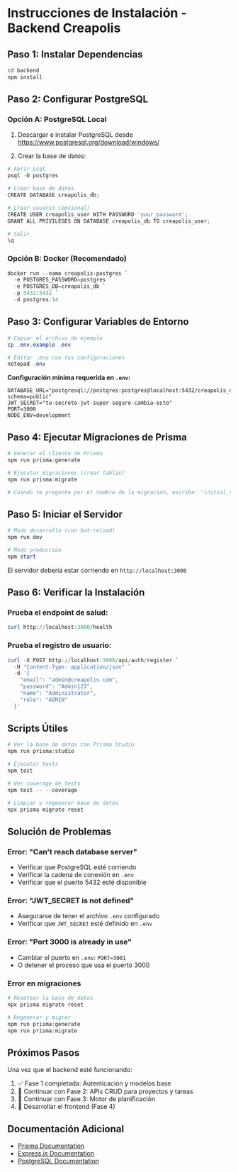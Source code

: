 # Instrucciones de Instalación - Backend Creapolis

## Paso 1: Instalar Dependencias

```powershell
cd backend
npm install
```

## Paso 2: Configurar PostgreSQL

### Opción A: PostgreSQL Local

1. Descargar e instalar PostgreSQL desde https://www.postgresql.org/download/windows/

2. Crear la base de datos:

```powershell
# Abrir psql
psql -U postgres

# Crear base de datos
CREATE DATABASE creapolis_db;

# Crear usuario (opcional)
CREATE USER creapolis_user WITH PASSWORD 'your_password';
GRANT ALL PRIVILEGES ON DATABASE creapolis_db TO creapolis_user;

# Salir
\q
```

### Opción B: Docker (Recomendado)

```powershell
docker run --name creapolis-postgres `
  -e POSTGRES_PASSWORD=postgres `
  -e POSTGRES_DB=creapolis_db `
  -p 5432:5432 `
  -d postgres:14
```

## Paso 3: Configurar Variables de Entorno

```powershell
# Copiar el archivo de ejemplo
cp .env.example .env

# Editar .env con tus configuraciones
notepad .env
```

**Configuración mínima requerida en `.env`:**

```env
DATABASE_URL="postgresql://postgres:postgres@localhost:5432/creapolis_db?schema=public"
JWT_SECRET="tu-secreto-jwt-super-seguro-cambia-esto"
PORT=3000
NODE_ENV=development
```

## Paso 4: Ejecutar Migraciones de Prisma

```powershell
# Generar el cliente de Prisma
npm run prisma:generate

# Ejecutar migraciones (crear tablas)
npm run prisma:migrate

# Cuando te pregunte por el nombre de la migración, escribe: "initial_setup"
```

## Paso 5: Iniciar el Servidor

```powershell
# Modo desarrollo (con hot-reload)
npm run dev

# Modo producción
npm start
```

El servidor debería estar corriendo en `http://localhost:3000`

## Paso 6: Verificar la Instalación

### Prueba el endpoint de salud:

```powershell
curl http://localhost:3000/health
```

### Prueba el registro de usuario:

```powershell
curl -X POST http://localhost:3000/api/auth/register `
  -H "Content-Type: application/json" `
  -d '{
    "email": "admin@creapolis.com",
    "password": "Admin123",
    "name": "Administrator",
    "role": "ADMIN"
  }'
```

## Scripts Útiles

```powershell
# Ver la base de datos con Prisma Studio
npm run prisma:studio

# Ejecutar tests
npm test

# Ver coverage de tests
npm test -- --coverage

# Limpiar y regenerar base de datos
npx prisma migrate reset
```

## Solución de Problemas

### Error: "Can't reach database server"

- Verificar que PostgreSQL esté corriendo
- Verificar la cadena de conexión en `.env`
- Verificar que el puerto 5432 esté disponible

### Error: "JWT_SECRET is not defined"

- Asegurarse de tener el archivo `.env` configurado
- Verificar que `JWT_SECRET` esté definido en `.env`

### Error: "Port 3000 is already in use"

- Cambiar el puerto en `.env`: `PORT=3001`
- O detener el proceso que usa el puerto 3000

### Error en migraciones

```powershell
# Resetear la base de datos
npx prisma migrate reset

# Regenerar y migrar
npm run prisma:generate
npm run prisma:migrate
```

## Próximos Pasos

Una vez que el backend esté funcionando:

1. ✅ Fase 1 completada: Autenticación y modelos base
2. 📝 Continuar con Fase 2: APIs CRUD para proyectos y tareas
3. 📝 Continuar con Fase 3: Motor de planificación
4. 📝 Desarrollar el frontend (Fase 4)

## Documentación Adicional

- [Prisma Documentation](https://www.prisma.io/docs/)
- [Express.js Documentation](https://expressjs.com/)
- [PostgreSQL Documentation](https://www.postgresql.org/docs/)
